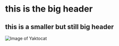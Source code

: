 # this is the big header
## this is a smaller but still big header

![Image of Yaktocat](https://octodex.github.com/images/yaktocat.png)
